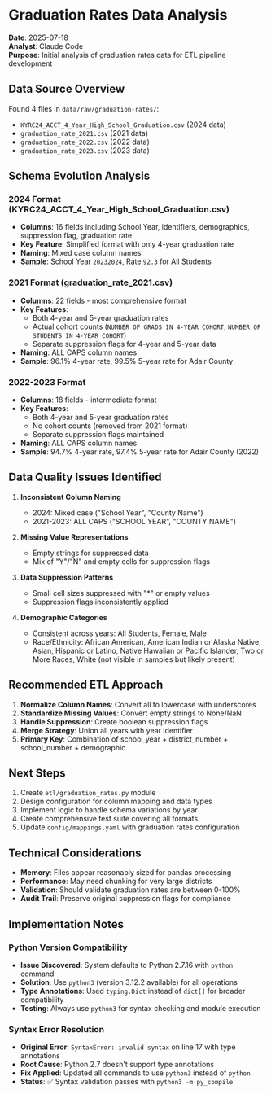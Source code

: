 # Graduation Rates Data Analysis

**Date**: 2025-07-18  
**Analyst**: Claude Code  
**Purpose**: Initial analysis of graduation rates data for ETL pipeline development

## Data Source Overview

Found 4 files in `data/raw/graduation-rates/`:
- `KYRC24_ACCT_4_Year_High_School_Graduation.csv` (2024 data)
- `graduation_rate_2021.csv` (2021 data)
- `graduation_rate_2022.csv` (2022 data)
- `graduation_rate_2023.csv` (2023 data)

## Schema Evolution Analysis

### 2024 Format (KYRC24_ACCT_4_Year_High_School_Graduation.csv)
- **Columns**: 16 fields including School Year, identifiers, demographics, suppression flag, graduation rate
- **Key Feature**: Simplified format with only 4-year graduation rate
- **Naming**: Mixed case column names
- **Sample**: School Year `20232024`, Rate `92.3` for All Students

### 2021 Format (graduation_rate_2021.csv)
- **Columns**: 22 fields - most comprehensive format
- **Key Features**: 
  - Both 4-year and 5-year graduation rates
  - Actual cohort counts (`NUMBER OF GRADS IN 4-YEAR COHORT`, `NUMBER OF STUDENTS IN 4-YEAR COHORT`)
  - Separate suppression flags for 4-year and 5-year data
- **Naming**: ALL CAPS column names
- **Sample**: 96.1% 4-year rate, 99.5% 5-year rate for Adair County

### 2022-2023 Format
- **Columns**: 18 fields - intermediate format
- **Key Features**: 
  - Both 4-year and 5-year graduation rates
  - No cohort counts (removed from 2021 format)
  - Separate suppression flags maintained
- **Naming**: ALL CAPS column names
- **Sample**: 94.7% 4-year rate, 97.4% 5-year rate for Adair County (2022)

## Data Quality Issues Identified

1. **Inconsistent Column Naming**
   - 2024: Mixed case ("School Year", "County Name")
   - 2021-2023: ALL CAPS ("SCHOOL YEAR", "COUNTY NAME")

2. **Missing Value Representations**
   - Empty strings for suppressed data
   - Mix of "Y"/"N" and empty cells for suppression flags

3. **Data Suppression Patterns**
   - Small cell sizes suppressed with "*" or empty values
   - Suppression flags inconsistently applied

4. **Demographic Categories**
   - Consistent across years: All Students, Female, Male
   - Race/Ethnicity: African American, American Indian or Alaska Native, Asian, Hispanic or Latino, Native Hawaiian or Pacific Islander, Two or More Races, White (not visible in samples but likely present)

## Recommended ETL Approach

1. **Normalize Column Names**: Convert all to lowercase with underscores
2. **Standardize Missing Values**: Convert empty strings to None/NaN
3. **Handle Suppression**: Create boolean suppression flags
4. **Merge Strategy**: Union all years with year identifier
5. **Primary Key**: Combination of school_year + district_number + school_number + demographic

## Next Steps

1. Create `etl/graduation_rates.py` module
2. Design configuration for column mapping and data types
3. Implement logic to handle schema variations by year
4. Create comprehensive test suite covering all formats
5. Update `config/mappings.yaml` with graduation rates configuration

## Technical Considerations

- **Memory**: Files appear reasonably sized for pandas processing
- **Performance**: May need chunking for very large districts
- **Validation**: Should validate graduation rates are between 0-100%
- **Audit Trail**: Preserve original suppression flags for compliance

## Implementation Notes

### Python Version Compatibility
- **Issue Discovered**: System defaults to Python 2.7.16 with `python` command
- **Solution**: Use `python3` (version 3.12.2 available) for all operations
- **Type Annotations**: Used `typing.Dict` instead of `dict[]` for broader compatibility
- **Testing**: Always use `python3` for syntax checking and module execution

### Syntax Error Resolution
- **Original Error**: `SyntaxError: invalid syntax` on line 17 with type annotations
- **Root Cause**: Python 2.7 doesn't support type annotations
- **Fix Applied**: Updated all commands to use `python3` instead of `python`
- **Status**: ✅ Syntax validation passes with `python3 -m py_compile`